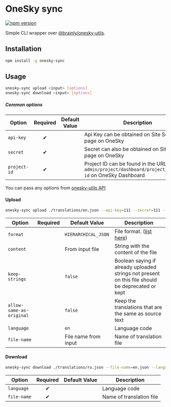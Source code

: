 # OneSky sync

[![npm version](https://badge.fury.io/js/onesky-sync.svg)](https://www.npmjs.com/package/onesky-sync)

Simple CLI wrapper over [@brainly/onesky-utils](https://github.com/brainly/nodejs-onesky-utils).

## Installation

```bash
npm install -g onesky-sync
```

## Usage

```bash
onesky-sync upload <input> [options]
onesky-sync download <input> [options]
```

##### Common options

| Option       | Required | Default Value | Description                                                                                          |
| ------------ | :------: | ------------- | ---------------------------------------------------------------------------------------------------- |
| `api-key`    |    ✔     |               | Api Key can be obtained on Site Settings page on OneSky                                              |
| `secret`     |    ✔     |               | Secret can also be obtained on Site Settings page on OneSky                                          |
| `project-id` |    ✔     |               | Project ID can be found in the URL `admin/project/dashboard/project/:project-id` on OneSky Dashboard |

You can pass any options from [onesky-utils API](https://github.com/brainly/nodejs-onesky-utils#api)

#### Upload

```bash
onesky-sync upload ./translations/en.json --api-key=111 --secret=111 --project-id=111
```

| Option                   | Required | Default Value        | Description                                                                                                      |
| ------------------------ | :------: | -------------------- | ---------------------------------------------------------------------------------------------------------------- |
| `format`                 |          | `HIERARCHICAL_JSON`  | File format. ([list here](https://github.com/onesky/api-documentation-platform/blob/master/reference/format.md)) |
| `content`                |          | From input file      | String with the content of the file                                                                              |
| `keep-strings`           |          | `false`              | Boolean saying if already uploaded strings not present on this file should be deprecated or kept                 |
| `allow-same-as-original` |          | `false`              | Keep the translations that are the same as source text                                                           |
| `language`               |          | `en`                 | Language code                                                                                                    |
| `file-name`              |          | File name from input | Name of translation file                                                                                         |

#### Download

```bash
onesky-sync download ./translations/ru.json --file-name=en.json --language=ru --api-key=111 --secret=111 --project-id=111
```

| Option      | Required | Default Value | Description              |
| ----------- | :------: | ------------- | ------------------------ |
| `language`  |    ✔     |               | Language code            |
| `file-name` |    ✔     |               | Name of translation file |

